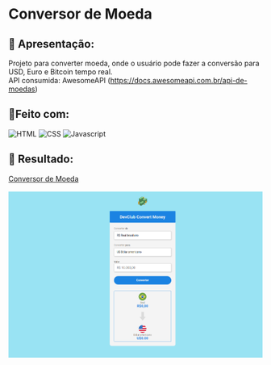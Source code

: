 # Conversor de Moeda

## 📝 Apresentação:
Projeto para converter moeda, onde o usuário pode fazer a conversão para USD, Euro e Bitcoin tempo real.
<br>
API consumida: AwesomeAPI (https://docs.awesomeapi.com.br/api-de-moedas)

## 🔨Feito com:

<img src="https://img.shields.io/badge/HTML5-E34F26?style=for-the-badge&logo=html5&logoColor=white" alt="HTML">
<img src="https://img.shields.io/badge/CSS3-1572B6?style=for-the-badge&logo=css3&logoColor=white" alt="CSS">
<img src="https://img.shields.io/badge/JavaScript-F7DF1E?style=for-the-badge&logo=javascript&logoColor=black" alt="Javascript">

## 🎨 Resultado:
<a href="https://lucasseccatto.github.io/conversor-de-moeda/">Conversor de Moeda</a>
<br>
<br>
<img src="https://github.com/lucasseccatto/conversor-de-moeda/blob/master/assets/project%20img.png?raw=true">
